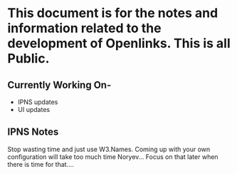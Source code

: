 # This document is for the notes and information related to the development of Openlinks. This is all Public.

## Currently Working On- 

- IPNS updates
- UI updates







## IPNS Notes

Stop wasting time and just use W3.Names. Coming up with your own configuration will take too much time Noryev... Focus on that later when there is time for that.... 